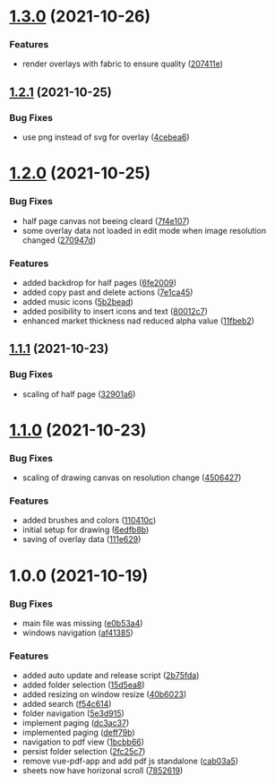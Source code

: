 # [1.3.0](https://github.com/sebbi08/sheet-music-viewer/compare/v1.2.1...v1.3.0) (2021-10-26)


### Features

* render overlays with fabric to ensure quality ([207411e](https://github.com/sebbi08/sheet-music-viewer/commit/207411ed677cdeec627c8d0ab6a3808093bf7863))

## [1.2.1](https://github.com/sebbi08/sheet-music-viewer/compare/v1.2.0...v1.2.1) (2021-10-25)


### Bug Fixes

* use png instead of svg for overlay ([4cebea6](https://github.com/sebbi08/sheet-music-viewer/commit/4cebea634d9b8663c440f6494f9a017d15c1c2da))

# [1.2.0](https://github.com/sebbi08/sheet-music-viewer/compare/v1.1.1...v1.2.0) (2021-10-25)


### Bug Fixes

* half page canvas not beeing cleard ([7f4e107](https://github.com/sebbi08/sheet-music-viewer/commit/7f4e107813a7dd38cdd3a6c90ee7c85edb29d9ab))
* some overlay data not loaded in edit mode when image resolution changed ([270947d](https://github.com/sebbi08/sheet-music-viewer/commit/270947d4a729ddfa94596d47dfd34a0d2a2a0227))


### Features

* added backdrop for half pages ([6fe2009](https://github.com/sebbi08/sheet-music-viewer/commit/6fe20090464d55bcb6c7d6073f424142b9ceae48))
* added copy past and delete actions ([7e1ca45](https://github.com/sebbi08/sheet-music-viewer/commit/7e1ca450c96f3f0bf1dd7f0de4ea7bab046b6e2a))
* added music icons ([5b2bead](https://github.com/sebbi08/sheet-music-viewer/commit/5b2bead367765960b3adb4f9a328e4c924c91e03))
* added posibility to insert icons and text ([80012c7](https://github.com/sebbi08/sheet-music-viewer/commit/80012c71bb88a292963fb5be2c743b13c5e6ff71))
* enhanced market thickness nad reduced alpha value ([11fbeb2](https://github.com/sebbi08/sheet-music-viewer/commit/11fbeb2d3f82ab3e6ef330bc15d8cf5c54236ad9))

## [1.1.1](https://github.com/sebbi08/sheet-music-viewer/compare/v1.1.0...v1.1.1) (2021-10-23)


### Bug Fixes

* scaling of half page ([32901a6](https://github.com/sebbi08/sheet-music-viewer/commit/32901a698454bbc2e525758f3aa29aa24e9ee835))

# [1.1.0](https://github.com/sebbi08/sheet-music-viewer/compare/v1.0.0...v1.1.0) (2021-10-23)


### Bug Fixes

* scaling of drawing canvas on resolution change ([4506427](https://github.com/sebbi08/sheet-music-viewer/commit/45064279e495826c81687063537ec93ef22784ae))


### Features

* added brushes and colors ([110410c](https://github.com/sebbi08/sheet-music-viewer/commit/110410ced1ee154ea01cf226151df11aa8e5bb13))
* initial setup for drawing ([6edfb8b](https://github.com/sebbi08/sheet-music-viewer/commit/6edfb8b58df40c78cb803e0ae29a678bb4593048))
* saving of overlay data ([111e629](https://github.com/sebbi08/sheet-music-viewer/commit/111e62987c57177951d656dd9bbd4d1df459bfc9))

# 1.0.0 (2021-10-19)


### Bug Fixes

* main file was missing ([e0b53a4](https://github.com/sebbi08/sheet-music-viewer/commit/e0b53a471f87aace3c8f173ff13d24fb6b1f0d8b))
* windows navigation ([af41385](https://github.com/sebbi08/sheet-music-viewer/commit/af41385fac5ff35956df941641efad35917818c5))


### Features

* added auto update and release script ([2b75fda](https://github.com/sebbi08/sheet-music-viewer/commit/2b75fda8a7bf1f4b17911e3f2a379e1b67126097))
* added folder selection ([15d5ea8](https://github.com/sebbi08/sheet-music-viewer/commit/15d5ea8d6c642ed6b89ec469f6dcf56dd4f4092d))
* added resizing on window resize ([40b6023](https://github.com/sebbi08/sheet-music-viewer/commit/40b602321996d7fe4389bbe1e598d0fa5bc0bc6e))
* added search ([f54c614](https://github.com/sebbi08/sheet-music-viewer/commit/f54c61418337837e805cd42c7e93f74b002c3d06))
* folder navigation ([5e3d915](https://github.com/sebbi08/sheet-music-viewer/commit/5e3d915baae29d552d30ac186a1574c99dbe6a2d))
* implement paging ([dc3ac37](https://github.com/sebbi08/sheet-music-viewer/commit/dc3ac3723ec03cd4ba0812f2655b47376272cae8))
* implemented paging ([deff79b](https://github.com/sebbi08/sheet-music-viewer/commit/deff79bdd1f169b3e0a950a8f5f37d34aa7a1e45))
* navigation to pdf view ([1bcbb66](https://github.com/sebbi08/sheet-music-viewer/commit/1bcbb669a0f6c552233dd62ff8381ddd8d0a1d56))
* persist folder selection ([2fc25c7](https://github.com/sebbi08/sheet-music-viewer/commit/2fc25c78707cafc077c4bd3136ed2c80c6b0e8eb))
* remove vue-pdf-app and add pdf js standalone ([cab03a5](https://github.com/sebbi08/sheet-music-viewer/commit/cab03a510b134c1e1ae296e7a842fc9be02c8450))
* sheets now have horizonal scroll ([7852619](https://github.com/sebbi08/sheet-music-viewer/commit/7852619609b21c08197fc6ea545617fea46a58f2))
